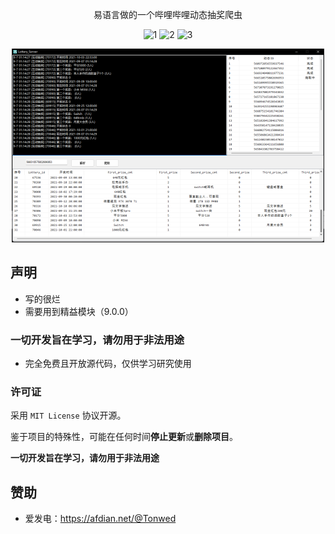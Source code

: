 <div align="center">
  
易语言做的一个哔哩哔哩动态抽奖爬虫
  
![1](https://img.shields.io/badge/License-MIT-brightgreen)
![2](https://img.shields.io/badge/Price-free-blue)
![3](https://img.shields.io/badge/Version-1.0.0-red)
  
  
![img](1.png)
</div>


## 声明

- 写的很烂
- 需要用到精益模块（9.0.0）

### 一切开发旨在学习，请勿用于非法用途

- 完全免费且开放源代码，仅供学习研究使用

### 许可证

采用 `MIT License` 协议开源。

鉴于项目的特殊性，可能在任何时间**停止更新**或**删除项目**。

**一切开发旨在学习，请勿用于非法用途**

## 赞助
- 爱发电：https://afdian.net/@Tonwed



